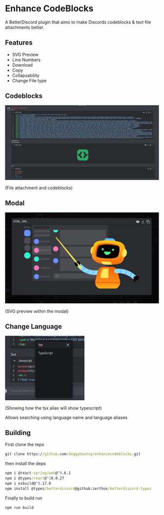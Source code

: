 # Enhance CodeBlocks
A BetterDiscord plugin that aims to make Discords codeblocks & text file attachments better.

## Features
* SVG Preview
* Line Numbers
* Download
* Copy
* Collapsability
* Change File type

## Codeblocks
<img src="./previews/collection.png" />

(File attachment and codeblocks)
## Modal
<img src="./previews/modal-preview.png" />

(SVG preview within the modal)
## Change Language
<img src="./previews/change-lang.png" />

(Showing how the tsx alias will show typescript)

Allows searching using language name and language aliases

## Building

First clone the repo

```bat
git clone https://github.com/doggybootsy/enhancecodeblocks.git
```

then install the deps

```bat
npm i @react-spring/web@^9.6.1
npm i @types/react@^18.0.27
npm i esbuild@^0.17.6
npm install @types/betterdiscord@github:zerthox/betterdiscord-types
```

Finally to build run 

```bat
npm run build
```